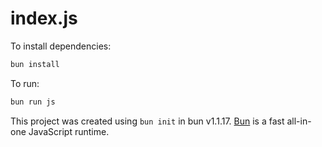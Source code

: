 # index.js

To install dependencies:

```bash
bun install
```

To run:

```bash
bun run js
```

This project was created using `bun init` in bun v1.1.17. [Bun](https://bun.sh) is a fast all-in-one JavaScript runtime.
